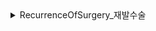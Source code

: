 <details >
<summary>RecurrenceOfSurgery_재발수술</summary>

### DDA 분석
| Variable | Definition | Key | 분석가 의견 |
| --- | --- | --- | ---|
| 환자ID                 | 환자를 식별하는 고유한 ID | unique id, 일회성 id이기에 유의미한 분석 불가 | 수치형 |
| Large Lymphocyte       | 혈액 내 큰 림프구 수치를 나타내는 지표 | | 흩어져서 분석 결과가 모호한 경우는 일정 범위로 묶어 '범주형'으로 만듬 |
| Location of herniation | 탈출한 디스크의 위치로 매개변수 | | 범주형(순서형) |
| ODI                    | 척추 통증 장애 지수로, 일상 생활에서 발생하는 제한 정도를 평가하는 지표                        |                 |
| 가족력                 | 질병이나 유전적 소인이 부모나 가족 선조에 보이는 경우                                           | |
| 간질성폐질환          | 폐 건강 상태를 나타내는 지표                                                                  |  |
| 고혈압여부             | 고혈압 유무를 나타내는 지표                                                                   |  |
| 과거수술횟수           | 과거 수술을 받은 횟수를 나타내는 지표                                                         |                |
| 당뇨여부               | 당뇨병 유무를 나타내는 지표                                                                   |  |
| 말초동맥질환여부       | 말초 동맥 질환 유무를 나타내는 지표                                                           |  |
| 빈혈여부               | 빈혈 유무를 나타내는 지표                                                                     |  |
| 성별                   | 남성 또는 여성 성별을 나타내는 지표                                                           |                |
| 스테로이드치료         | 스테로이드 치료 여부를 나타내는 지표                                                          |  |
| 신부전여부             | 신장 건강 상태를 나타내는 지표                                                                 |  |
| 신장                   | 체내 물질의 정상적인 배설을 도와주는 신장 기능을 나타내는 지표                                 |  |
| 심혈관질환            | 심혈관 건강 상태를 나타내는 지표                                                              |  |
| 암발병여부             | 암 발생 여부를 나타내는 지표                                                                   |  |
| 연령                   | 나이를 나타내는 지표                                                                           |                |
| 우울증여부             | 우울증 유무를 나타내는 지표                                                                   |  |
| 입원기간               | 입원한 기간을 나타내는 지표                                                                     |               |
| 입원일자               | 입원일을 나타내는 지표                                                                         |                  |
| 종양진행여부           | 종양의 진행 상태를 나타내는 지표                                                               |  |
| 직업                   | 환자의 직업을 나타내는 지표 | | 범주형(명목형)|
| 체중                   | 체중을 나타내는 지표                                                                           |   |
| 퇴원일자               | 퇴원일을 나타내는 지표                                                                         |               |
| 헤모글로빈수치         | 혈중 헤모글로빈 농도를 나타내는 지표                                                            |      |
| 혈전합병증여부         | 혈전 합병증 유무를 나타내는 지표                                                                |  |
| 환자통증정도           | 환자의 통증 정도를 평가하는 지표                                                                 | |
| 흡연여부               | 흡연 여부를 나타내는 지표                                                                       |    |
| 통증기간(월)           | 통증이 시작된 지난 기간을 나타내는 지표                                                         |                |
| 수술기법               | 수술 시 사용된 기술을 나타내는 지표                                                            |    |
| 수술시간               | 수술 소요 시간을 나타내는 지표                                                                  |             |
| 수술실패여부           | 수술 실패 여부를 나타내는 지표                                                                 |    |
| 수술일자               | 수술을 받은 날짜를 나타내는 지표                                                                |              |
| 재발여부               | 척추 통증이 재발되었는지 여부를 나타내는 지표                                                   |    |
| 혈액형                 | 환자의 혈액형을 나타내는 지표                                                                   |  |
| 전방디스크높이(mm)     | 전방 디스크의 높이를 나타내는 지표                                                              |                |
| 후방디스크높이(mm)     | 후방 디스크의 높이를 나타내는 지표                                                              |                |
| 지방축적도             | 지방 축적 정도를 나타내는 지표                                                                  |           |
| Instability            | 척추 안정성을 나타내는 지표                                                                     |    |
| MF + ES                | 혼합 신경병증 및 대량 열 치료(미세파 관리 및 전기 자극)로 수행된 치료법                           |    |
| Modic change           | 검은색과 밝은색의 조합으로 척추의 변형을 표시하는 방법으로, 척추 통증과 관련이 있을 수 있다. |    |
| PI                     | 척추 곡률을 나타내는 지표                                                                       |               |
| PT                     | 척추 곡률을 나타내는 지표                                                                       |               |
| Seg Angle(raw)         | 척추 각도를 나타내는 지표                                                                       |                  |
| Vaccum disc            | Vaccum disk는 디스크의 최종 단계로, 이 상태에서 쉽게 부러져 다른 퇴행성 디스크 질환을 유발한다. |    |
| 골밀도                 | 골의 밀도를 나타내는 지표                                                                       |       |
| 디스크단면적           | 디스크 단면적을 나타내는 지표                                                                   |            |
| 디스크위치             | 디스크의 위치를 나타내는 지표                                                                   |   |
| 척추이동척도           | 척추 이동 범위를 나타내는 지표                                                                 |              |
| 척추전방위증           | 척추의 사진에서 전방위증을 발견한 경우의 수준을 나타내는 지표                                   |   |


</details>